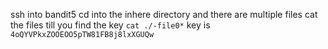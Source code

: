 ssh into bandit5
cd into the inhere directory and there are multiple files
cat the files till you find the key 
`cat ./-file0*`
key is `4oQYVPkxZOOEOO5pTW81FB8j8lxXGUQw`
